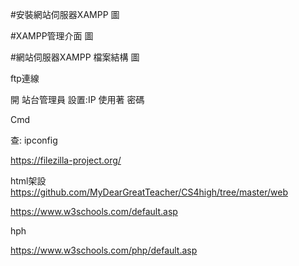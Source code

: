 #安裝網站伺服器XAMPP
圖

#XAMPP管理介面
圖

#網站伺服器XAMPP 檔案結構
圖

ftp連線

開 站台管理員
 設置:IP 使用著 密碼

Cmd

查:
ipconfig

https://filezilla-project.org/


html架設
https://github.com/MyDearGreatTeacher/CS4high/tree/master/web

https://www.w3schools.com/default.asp


hph

https://www.w3schools.com/php/default.asp






